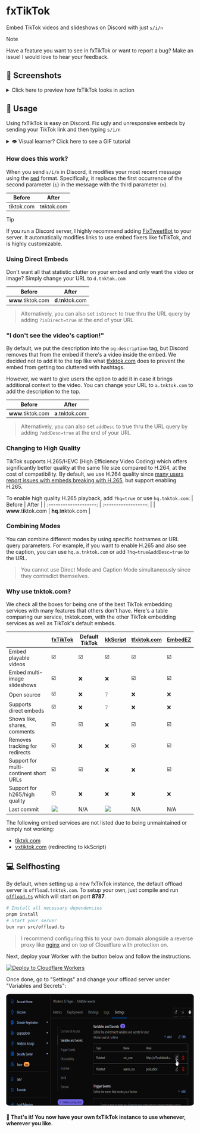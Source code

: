 # fxTikTok

Embed TikTok videos and slideshows on Discord with just `s/i/n`

> [!NOTE]  
> Have a feature you want to see in fxTikTok or want to report a bug? Make an issue! I would love to hear your feedback.

## 📸 Screenshots

<details>
  <summary>Click here to preview how fxTikTok looks in action</summary>

| <img src="/.github/readme/compare.png" alt="Video Preview" height="400px" /> |
| :--------------------------------------------------------------------------: |
|          Comparing `tiktok.com` vs. `tnktok.com` embeds on Discord           |

| <img src="/.github/readme/slideshow.png" alt="Slideshow Preview" /> |
| :-----------------------------------------------------------------: |
|                          Slideshow embeds                           |

| <img src="/.github/readme/direct.png" alt="Direct Preview" height="400px" /> |
| :--------------------------------------------------------------------------: |
|                          Direct image/video support                          |

</details>

## 📖 Usage

Using fxTikTok is easy on Discord. Fix ugly and unresponsive embeds by sending your TikTok link and then typing `s/i/n`

<details>
  <summary>👁️ Visual learner? Click here to see a GIF tutorial</summary>

  <img src=".github/readme/introduction.gif" alt="Introduction GIF" height="500px" style="border-radius:2%" />
</details>

### How does this work?

When you send `s/i/n` in Discord, it modifies your most recent message using the [sed](https://www.gnu.org/software/sed/manual/sed.html) format. Specifically, it replaces the first occurrence of the second parameter (`i`) in the message with the third parameter (`n`).

|     Before     |     After      |
| :------------: | :------------: |
| t**i**ktok.com | t**n**ktok.com |

> [!TIP]
> If you run a Discord server, I highly recommend adding [FixTweetBot](https://github.com/Kyrela/FixTweetBot) to your server. It automatically modifies links to use embed fixers like fxTikTok, and is highly customizable.

### Using Direct Embeds

Don't want all that statistic clutter on your embed and only want the video or image? Simply change your URL to `d.tnktok.com`

|         Before         |        After         |
| :--------------------: | :------------------: |
| **www**.t**i**ktok.com | **d**.t**n**ktok.com |

> Alternatively, you can also set `isDirect` to true thru the URL query by adding `?isDirect=true` at the end of your URL

### "I don't see the video's caption!"

By default, we put the description into the `og:description` tag, but Discord removes that from the embed if there's a video inside the embed. We decided not to add it to the top like what [tfxktok.com](https://tfxktok.com) does to prevent the embed from getting too cluttered with hashtags.

However, we want to give users the option to add it in case it brings additional context to the video. You can change your URL to `a.tnktok.com` to add the description to the top.

|         Before         |        After         |
| :--------------------: | :------------------: |
| **www**.t**i**ktok.com | **a**.t**n**ktok.com |

> Alternatively, you can also set `addDesc` to true thru the URL query by adding `?addDesc=true` at the end of your URL

### Changing to High Quality

TikTok supports H.265/HEVC (High Efficiency Video Coding) which offers significantly better quality at the same file size compared to H.264, at the cost of compatibility. By default, we use H.264 quality since [many users report issues with embeds breaking with H.265](https://github.com/okdargy/fxTikTok/issues/14), but support enabling H.265.

To enable high quality H.265 playback, add `?hq=true` or use `hq.tnktok.com`:
| Before | After |
| :--------------------: | :------------------: |
| **www**.t**i**ktok.com | **hq**.t**n**ktok.com |

### Combining Modes

You can combine different modes by using specific hostnames or URL query parameters. For example, if you want to enable H.265 and also see the caption, you can use `hq.a.tnktok.com` or add `?hq=true&addDesc=true` to the URL.

> You cannot use Direct Mode and Caption Mode simultaneously since they contradict themselves.

### Why use tnktok.com?

We check all the boxes for being one of the best TikTok embedding services with many features that others don't have. Here's a table comparing our service, tnktok.com, with the other TikTok embedding services as well as TikTok's default embeds.

|                                        | [fxTikTok](https://www.tnktok.com) | Default TikTok | [kkScript](https://kktiktok.com/) | [tfxktok.com](https://tfxktok.com) | [EmbedEZ](https://tiktokez.com) |
| -------------------------------------- | ---------------------------------- | -------------- | --------------------------------- | ---------------------------------- | ------------------------------- |
| Embed playable videos                  | ☑️                                 | ☑️             | ☑️                                | ☑️                                 | ☑️                              |
| Embed multi-image slideshows           | ☑️                                 | ❌             | ❌                                | ☑️                                 | ☑️                              |
| Open source                            | ☑️                                 | ❌             | ❔                                | ❌                                 | ❌                              |
| Supports direct embeds                 | ☑️                                 | ❌             | ❔                                | ❌                                 | ❌                              |
| Shows like, shares, comments           | ☑️                                 | ☑️             | ❌                                | ☑️                                 | ☑️                              |
| Removes tracking for redirects         | ☑️                                 | ❌             | ❌                                | ☑️                                 | ☑️                              |
| Support for multi-continent short URLs | ☑️                                 | ☑️             | ❌                                | ❌                                 | ☑️                              |
| Support for h265/high quality          | ☑️                                 | ❌             | ❌                                | ❌                                 | ❌                              |
| Last commit                            | [![][tnk]][tnkc]                   | N/A            | [![][kkt]][kktc]                  | N/A                                | N/A                             |

[tnk]: https://img.shields.io/github/last-commit/okdargy/fxTikTok?label
[tnkc]: https://github.com/okdargy/fxTikTok/commits
[kkt]: https://img.shields.io/github/last-commit/kkscript/kk?label
[kktc]: https://github.com/kkscript/kk/commits

The following embed services are not listed due to being unmaintained or simply not working:

- [tiktxk.com](https://tiktxk.com)
- [vxtiktok.com](https://vxtiktok.com) (redirecting to kkScript)

## 💻 Selfhosting

By default, when setting up a new fxTikTok instance, the default offload server is `offload.tnktok.com`.
To setup your own, just compile and run [`offload.ts`](/src/offload.ts) which will start on port **8787**.

```bash
# Install all necessary dependencies
pnpm install
# Start your server
bun run src/offload.ts
```

> I recommend configuring this to your own domain alongside a reverse proxy like [nginx](https://nginx.org) and on top of Cloudflare with protection on.

Next, deploy your Worker with the button below and follow the instructions.

[![Deploy to Cloudflare Workers](https://deploy.workers.cloudflare.com/button)](https://deploy.workers.cloudflare.com/?url=https://github.com/okdargy/fxtiktok)

Once done, go to "Settings" and change your offload server under "Variables and Secrets":

<img src=".github/readme/settings.png" alt="Settings Page, showing where to click to change your Offload Server" height="300px" style="border-radius:2%" />

#### 🎉 That's it! You now have your own fxTikTok instance to use whenever, wherever you like.
